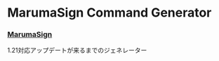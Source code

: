 # MarumaSign Command Generator

### [MarumaSign](https://github.com/TORO-Server/MarumaSign)
1.21対応アップデートが来るまでのジェネレーター
